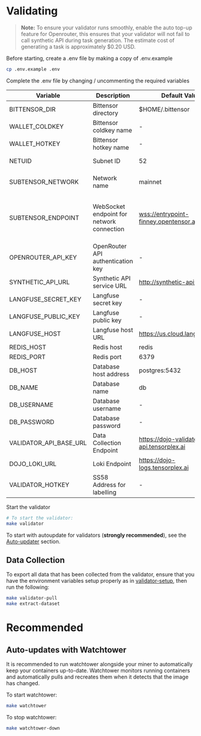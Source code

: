 # Validating

> **Note:** To ensure your validator runs smoothly, enable the auto top-up feature for Openrouter, this ensures that your validator will not fail to call synthetic API during task generation. The estimate cost of generating a task is approximately $0.20 USD.

Before starting, create a .env file by making a copy of .env.example

```bash
cp .env.example .env
```

Complete the .env file by changing / uncommenting the required variables

| Variable                | Description                               | Default Value                               | Remarks                                                                                                                                                     |
|-------------------------|-------------------------------------------|---------------------------------------------|-------------------------------------------------------------------------------------------------------------------------------------------------------------|
| BITTENSOR_DIR           | Bittensor directory                       | $HOME/.bittensor                            |                                                                                                                                                             |
| WALLET_COLDKEY          | Bittensor coldkey name                    | -                                           |                                                                                                                                                             |
| WALLET_HOTKEY           | Bittensor hotkey name                     | -                                           |                                                                                                                                                             |
| NETUID                  | Subnet ID                                 | 52                                          | 52 for mainnet <br>98 for testnet                                                                                                                           |
| SUBTENSOR_NETWORK       | Network name                              | mainnet                                     | finney (mainnet) <br>test (testnet) <br>local (local subtensor)                                                                                             |
| SUBTENSOR_ENDPOINT      | WebSocket endpoint for network connection | <wss://entrypoint-finney.opentensor.ai:443> | <wss://test.finney.opentensor.ai:443> for testnet <br><ws://mainnet-lite:9944> for local subtensor <br><ws://testnet-lite:9944> for local testnet subtensor |
| OPENROUTER_API_KEY      | OpenRouter API authentication key         | -                                           | OpenRouter API key                                                                                                                                          |
| SYNTHETIC_API_URL       | Synthetic API service URL                 | <http://synthetic-api:5003>                 | Internal service endpoint                                                                                                                                   |
| LANGFUSE_SECRET_KEY     | Langfuse secret key                       | -                                           | Langfuse secret key                                                                                                                                         |
| LANGFUSE_PUBLIC_KEY     | Langfuse public key                       | -                                           | Langfuse public key                                                                                                                                         |
| LANGFUSE_HOST           | Langfuse host URL                         | <https://us.cloud.langfuse.com>             | Langfuse endpoint                                                                                                                                           |
| REDIS_HOST              | Redis host                                | redis                                       | Container name or IP                                                                                                                                        |
| REDIS_PORT              | Redis port                                | 6379                                        | Default Redis port                                                                                                                                          |
| DB_HOST                 | Database host address                     | postgres:5432                               | Format: hostname:port                                                                                                                                       |
| DB_NAME                 | Database name                             | db                                          | Database Name                                                                                                                                               |
| DB_USERNAME             | Database username                         | -                                           | Database Username                                                                                                                                           |
| DB_PASSWORD             | Database password                         | -                                           | Database Password                                                                                                                                           |
| VALIDATOR_API_BASE_URL  | Data Collection Endpoint                  | <https://dojo-validator-api.tensorplex.ai>  |                                                                                                                                                             |
| DOJO_LOKI_URL           | Loki Endpoint                             | <https://dojo-logs.tensorplex.ai>           |                                                                                                                                                             |
| VALIDATOR_HOTKEY        | SS58 Address for labelling                | -                                           |                                                                                                                                                             |

Start the validator

```bash
# To start the validator:
make validator
```

To start with autoupdate for validators (**strongly recommended**), see the [Auto-updater](#auto-updater) section.

## Data Collection

To export all data that has been collected from the validator, ensure that you have the environment variables setup properly as in [validator-setup](#validating), then run the following:

```bash
make validator-pull
make extract-dataset
```

# Recommended

## Auto-updates with Watchtower

It is recommended to run watchtower alongside your miner to automatically keep your containers up-to-date. Watchtower monitors running containers and automatically pulls and recreates them when it detects that the image has changed.

To start watchtower:

```bash
make watchtower
```

To stop watchtower:

```bash
make watchtower-down
```
